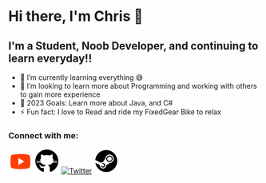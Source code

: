 # Hi there, I'm Chris 👋 


## I'm a Student, Noob Developer, and continuing to learn everyday!!

- 🌱 I’m currently learning everything 😅
- 👯 I’m looking to learn more about Programming and working with others to gain more experience
- 🥅 2023 Goals: Learn more about Java, and C#
- ⚡ Fun fact: I love to Read and ride my FixedGear Bike to relax

### Connect with me:

[![youtube](assests/images/icons8-youtube-48.png)](https://www.youtube.com/channel/UC2ii8jgXQ5uWtZhoEk0_tTQ)
[![GitHub](assests/images/icons8-github-50.png)](https://github.com/SirChrisIvan)
[![Twitter](assests/images/icons8-twitter-color/icons8-twitter-48.pngicons8-twitter-48.png)](https://twitter.com/?lang=en)
[![Steam](assests/images/icons8-steam-circled-50.png)](https://store.steampowered.com/)
